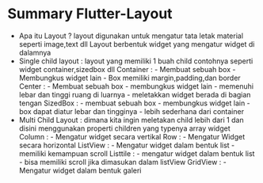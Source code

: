 # Summary Flutter-Layout
- Apa itu Layout ? layout digunakan untuk mengatur tata letak material seperti image,text dll
    Layout berbentuk widget yang mengatur widget di dalamnya
- Single child layout : layout yang memiliki 1 buah child contohnya seperti widget container,sizedbox dll
    Container : - Membuat sebuah box 
                - Membungkus widget lain
                - Box memiliki margin,padding,dan border
    Center    : - Membuat sebuah box
                - membungkus widget lain 
                - memenuhi lebar dan tinggi ruang di luarnya
                - meletakkan widget berada di bagian tengan
    SizedBox  : - membuat sebuah box
                - membungkus widget lain
                - box dapat diatur lebar dan tingginya
                - lebih sederhana dari container 
- Multi Child Layout  : dimana kita ingin meletakan child lebih dari 1 dan disini menggunakan properti children yang typenya array widget 
    Column    : - Mengatur widget secara vertikal
    Row       : - Mengatur Widget secara horizontal
    ListView  : - Mengatur widget dalam bentuk list
                - memiliki kemampuan scroll
    Listtile  : - mengatur widget dalam bentuk list 
                - bisa memiliki scroll jika dimasukan dalam listView
    GridView  : - Mengatur widget dalam bentuk galeri